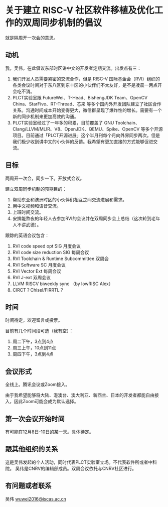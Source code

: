 # 关于建立 RISC-V 社区软件移植及优化工作的双周同步机制的倡议

就是隔周开一次会的意思。

## 动机

我，吴伟，在此倡议东部时区讲中文的开发者定期交流。出发点有三：
1. 我们开发人员需要紧密的交流合作，但是 RISC-V 国际基金会（RVI）组织的各类会议时间对于东八区到东十区的小伙伴们不太友好，是不是凌晨一两点开会吃不消。
2. PLCT实验室跟 FutureWei、T-Head、BishengJDK Team、OpenCV China、StarFive、RT-Thread、芯来 等多个国内外开发团队建立了社区合作关系。沟通时间成本开始变得更大，微信群呈现了爆炸性的增长。需要有一个新的同步机制来更加高效的沟通。
3. PLCT实验室经过了一年多的积累，目前覆盖了 GNU Toolchain、Clang/LLVM/MLIR、V8、OpenJDK、QEMU、Spike、OpenCV 等多个开源项目。目前通过「PLCT开源进展」这个半月刊每个月向外界同步两次。但是我们极少收到讲中文的小伙伴的反馈。我希望有更加直接的方式能够促进交流。

## 目标

两周开一次会，同步一下。开放式会议。

建立双周同步机制的预期目的：
1. 帮助东亚和澳洲时区的小伙伴们相互之间交流进展和需求。
2. 用中文视频和语音交流。
3. 上班时间交流。
4. 安排能熬夜的年轻人去参加RVI的会议并在双周同步会上总结（这次轮到老年人不讲武德）。

跟踪的英语会议包含：
1. RVI code speed opt SIG 月度会议
2. RVI code size reduction SIG 每周会议
3. RVI Toolchain & Runtime Subcommittee 双周会
4. RVI Software SC 月度会议
5. RVI Vector Ext 每周会议
6. RVI J-ext 双周会议
7. LLVM RISCV biweekly sync （by lowRISC Alex）
8. CIRCT？Chisel/FIRRTL？

## 时间

时间待定，欢迎留言或投票。

目前有几个时间段可选（我有空）：
1. 周二下午，3点到4点
2. 周三上午，10点到11点
3. 周四下午，3点到4点

## 会议形式

全线上。腾讯会议或Zoom接入。

由于我希望能够将大陆、港澳台、澳大利亚、新西兰、日本的开发者都能自由接入，因此Zoom可能会成为默认选择。

## 第一次会议开始时间

有可能在12月8日-10日的某一天。具体待定。

## 跟其他组织的关系

这是吴伟发起的个人活动，同时代表PLCT实验室立场。不代表软件所或者中科院。
吴伟是CNRV的编辑部成员。双周会议依托与CNRV社区进行。

## 有问题或者联系

吴伟 wuwei2016@iscas.ac.cn

